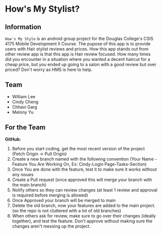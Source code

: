 # How's My Stylist?
## Information
`How's My Style` is an android group project for the Douglas College's CSIS 4175 Mobile Development II Course. The pupose of this app is to provide users with Hair stylist reviews and prices. How this app stands out from other review app is that this app is Hair review focused. How many times did you encounter in a situation where you wanted a decent haircut for a cheap price, but you ended up going to a salon with a good review but over priced? Don't worry as HMS is here to help.

## Team
* William Lee
* Cindy Cheng
* Chhavi Garg
* Melony Yu

## For the Team
**GitHub:**
1. Before you start coding, get the most recent version of the project (Fetch Origin -> Pull Origin)
2. Create a new branch named with the following convention (Your Name - Feature You Are Working On, Ex: Cindy-Login Page-Tasks-Section)
3. Once You are done with the feature, test it to make sure it works without any issues
4. Create a Pull request (once approved this will merge your branch with the main branch)
5. Notify others so they can review changes (at least 1 review and approval is required before merging is allowed)
6. Once Approved your branch will be merged to main
7. Delete the old branch, now your features are added to the main project. (so the repo is not cluttered with a lot of old branches)
8. When others ask for review, make sure to go over their changes (ideally together), and test the feature. Don't approve without making sure the changes aren't messing up the project.
